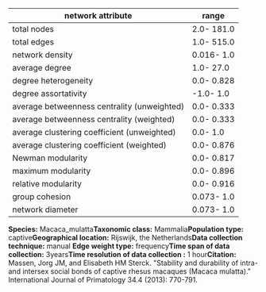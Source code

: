network attribute|range
---|---
total nodes|2.0- 181.0
total edges|1.0- 515.0
network density|0.016- 1.0
average degree|1.0- 27.0
degree heterogeneity|0.0- 0.828
degree assortativity|-1.0- 1.0
average betweenness centrality (unweighted)|0.0- 0.333
average betweenness centrality (weighted)|0.0- 0.333
average clustering coefficient (unweighted)|0.0- 1.0
average clustering coefficient (weighted)|0.0- 0.876
Newman modularity|0.0- 0.817
maximum modularity|0.0- 0.896
relative modularity|0.0- 0.916
group cohesion|0.073- 1.0
network diameter|0.073- 1.0
**Species:** Macaca_mulatta**Taxonomic class:** Mammalia**Population type:** captive**Geographical location:** Rijswijk, the Netherlands**Data collection technique:** manual **Edge weight type:** frequency**Time span of data collection:** 3years**Time resolution of data collection :** 1 hour**Citation:** Massen, Jorg JM, and Elisabeth HM Sterck. "Stability and durability of intra-and intersex social bonds of captive rhesus macaques (Macaca mulatta)." International Journal of Primatology 34.4 (2013): 770-791.